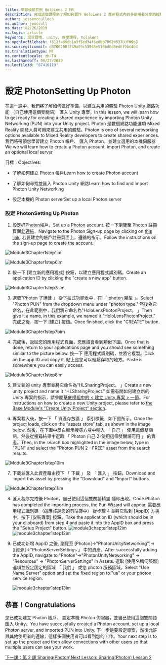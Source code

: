 ```yaml
---
title: 學習模組共用 HoloLens 2 MR
description: 完成這個課程來了解如何實作 HoloLens 2 應用程式內的多使用者分享的經驗。
author: jessemcculloch
ms.author: jemccull
ms.date: 02/26/2019
ms.topic: article
keywords: 混合實境, unity, 教學課程, hololens
ms.openlocfilehash: f612fa89db1a3f5ed34f6e0bb7062b53780f09b8
ms.sourcegitcommit: d8700260f349a09c53948e519bd6d8ed6f9bc4b4
ms.translationtype: MT
ms.contentlocale: zh-TW
ms.lasthandoff: 06/27/2019
ms.locfileid: "67416119"
---
```

# <a name="setting-up-photon"></a><span data-ttu-id="db341-104">設定 Photon</span><span class="sxs-lookup"><span data-stu-id="db341-104">Setting Up Photon</span></span>

<span data-ttu-id="db341-105">在這一課中，我們將了解如何做好準備，以建立共用的體驗 Photon Unity 網路功能 （自己使用這個雙關語） 匯入 Unity 專案。</span><span class="sxs-lookup"><span data-stu-id="db341-105">In this lesson, we will learn how to get ready for creating a shared experience by importing Photon Unity Networking (PUN) into your Unity project.</span></span> <span data-ttu-id="db341-106">Photon 是數個網路功能選項 Mixed Reality 開發人員可用來建立共用的體驗。</span><span class="sxs-lookup"><span data-stu-id="db341-106">Photon is one of several networking options available to Mixed Reality developers to create shared experiences.</span></span> <span data-ttu-id="db341-107">我們將帶領您學習建立 Photon 帳戶、 匯入 Photon，並建立選用的本機伺服器</span><span class="sxs-lookup"><span data-stu-id="db341-107">We we will learn how to create a Photon account, import Photon, and create an optional local server</span></span>

<span data-ttu-id="db341-108">目標：</span><span class="sxs-lookup"><span data-stu-id="db341-108">Objectives:</span></span>

* <span data-ttu-id="db341-109">了解如何建立 Photon 帳戶</span><span class="sxs-lookup"><span data-stu-id="db341-109">Learn how to create Photon account</span></span>

* <span data-ttu-id="db341-110">了解如何尋找並匯入 Photon Unity 網路</span><span class="sxs-lookup"><span data-stu-id="db341-110">Learn how to find and import Photon Unity Networking</span></span>

* <span data-ttu-id="db341-111">設定本機的 Photon server</span><span class="sxs-lookup"><span data-stu-id="db341-111">Set up a local Photon server</span></span>

  

### <a name="setting-up-photon"></a><span data-ttu-id="db341-112">設定 Photon</span><span class="sxs-lookup"><span data-stu-id="db341-112">Setting Up Photon</span></span>

1. <span data-ttu-id="db341-113">設定好[Photon](https://dashboard.photonengine.com/en-US/Account/SignUp)帳戶。</span><span class="sxs-lookup"><span data-stu-id="db341-113">Set up a [Photon](https://dashboard.photonengine.com/en-US/Account/SignUp) account.</span></span> <span data-ttu-id="db341-114">按一下瀏覽至 Photon 註冊頁面[此連結](https://dashboard.photonengine.com/en-US/Account/SignUp)。</span><span class="sxs-lookup"><span data-stu-id="db341-114">Navigate to the Photon Sign-up page by clicking on [this link](https://dashboard.photonengine.com/en-US/Account/SignUp).</span></span> <span data-ttu-id="db341-115">若要建立的帳戶註冊頁面上，遵循的指示。</span><span class="sxs-lookup"><span data-stu-id="db341-115">Follow the instructions on the sign-up page to create the account.</span></span> 
   

![Module3Chapter1step1im](images/module3chapter1step1im.PNG)



![Module3Chapter1step6im](images/module3chapter1step6im.PNG)

2. <span data-ttu-id="db341-118">按一下 [建立新的應用程式] 按鈕，以建立應用程式識別碼。</span><span class="sxs-lookup"><span data-stu-id="db341-118">Create an application ID by clicking the "create a new app" button.</span></span>

![Module3Chapter1step7aim](images/module3chapter1step7aim.PNG)

3. <span data-ttu-id="db341-120">選取"Photon 了絕佳 」 從下拉式功能表中，在 「 photon 類型 」。</span><span class="sxs-lookup"><span data-stu-id="db341-120">Select "Photon PUN" from the dropdown menu under "photon type."</span></span> <span data-ttu-id="db341-121">然後為它命名，在此範例中，我們將它命名為"HoloLensPhotonProject。 」</span><span class="sxs-lookup"><span data-stu-id="db341-121">Then give it a name, in this example, we named it "HoloLensPhotonProject."</span></span> <span data-ttu-id="db341-122">完成之後，按一下 [建立] 按鈕。</span><span class="sxs-lookup"><span data-stu-id="db341-122">Once finished, click the "CREATE" button.</span></span>

![Module3Chapter1step7bim](images/module3chapter1step7bim.PNG)

4. <span data-ttu-id="db341-124">完成後，返回您的應用程式頁面，您應該會看到類似下圖。</span><span class="sxs-lookup"><span data-stu-id="db341-124">Once that is done, return to your applications page and you should see something similar to the picture below.</span></span> <span data-ttu-id="db341-125">按一下 應用程式識別碼，並將它複製。</span><span class="sxs-lookup"><span data-stu-id="db341-125">Click on the app ID and copy it.</span></span> <span data-ttu-id="db341-126">貼上是您可以輕鬆存取的地方。</span><span class="sxs-lookup"><span data-stu-id="db341-126">Paste is somewhere you can easily access.</span></span>  

![Module3Chapter1step8im](images/module3chapter1step8im.PNG)

5. <span data-ttu-id="db341-128">建立新的 unity 專案並將它命名為"HLSharingProject。 」</span><span class="sxs-lookup"><span data-stu-id="db341-128">Create a new unity project and name it "HLSharingProject."</span></span> <span data-ttu-id="db341-129">如需有關如何建立新的 Unity 專案的指示，請參閱[基底模組中的 < 建立 Unity 專案 > 一節](https://docs.microsoft.com/en-us/windows/mixed-reality/mrlearning-base-ch1#create-new-unity-project)。</span><span class="sxs-lookup"><span data-stu-id="db341-129">For instructions on how to create a new Unity project, please refer to [the Base Module's "Create Unity Project" section](https://docs.microsoft.com/en-us/windows/mixed-reality/mrlearning-base-ch1#create-new-unity-project).</span></span> 

6. <span data-ttu-id="db341-130">專案載入後，按一下 「 資產存放區 」 索引標籤，如下圖所示。</span><span class="sxs-lookup"><span data-stu-id="db341-130">Once the project loads, click on the "assets store" tab, as shown in the image below.</span></span> <span data-ttu-id="db341-131">然後，在下圖中反白顯示搜尋方塊中輸入 「 自己 」 使用這個雙關語，然後從搜尋結果中選取 「 Photon 自己 2-使用這個雙關語可用 」 的資產。</span><span class="sxs-lookup"><span data-stu-id="db341-131">Then, in the search box highlighted in the image below, type in "PUN" and select the "Photon PUN 2 - FREE" asset from the search results.</span></span> 

![Module3Chapter1step10im](images/module3chapter1step10im.PNG)

7. <span data-ttu-id="db341-133">下載並匯入此資產藉由按下 「 下載 」 及 「 匯入 」 按鈕。</span><span class="sxs-lookup"><span data-stu-id="db341-133">Download and import this asset by pressing the "Download" and "Import" buttons.</span></span>

![Module3Chapter1step11im](images/module3chapter1step11im.PNG)

8. <span data-ttu-id="db341-135">匯入程序完成後 Photon，自己使用這個雙關語精靈 隨即出現。</span><span class="sxs-lookup"><span data-stu-id="db341-135">Once Photon has completed the importing process, the Pun Wizard will appear.</span></span> <span data-ttu-id="db341-136">需要應用程式識別碼 （這應該是您的剪貼簿中） 從步驟 4 並將它貼到 [AppID] 方塊中，按下 [安裝專案] 按鈕。</span><span class="sxs-lookup"><span data-stu-id="db341-136">Take the application ID (which should be in your clipboard) from step 4 and paste it into the AppID box and press the "Setup Project" button.</span></span> 
<span data-ttu-id="db341-137">![module3chapter1step12im](images/module3chapter1step12im.PNG)</span><span class="sxs-lookup"><span data-stu-id="db341-137">![module3chapter1step12im](images/module3chapter1step12im.PNG)</span></span>

9. <span data-ttu-id="db341-138">已成功新增 AppID 之後, 瀏覽至 [Photon]->"PhotonUnityNetworking"]-> [[資源]->"PhotonServerSettings 」 中的資產。</span><span class="sxs-lookup"><span data-stu-id="db341-138">After successfully adding the AppID, navigate to "Photon"->"PhotonUnityNetworking" -> "Resources" ->  "PhotonServerSettings" in Assets.</span></span> <span data-ttu-id="db341-139">選取 [使用名稱伺服器] 選項並設定固定的區域 「 我們 」 或您 photon 服務區域。</span><span class="sxs-lookup"><span data-stu-id="db341-139">Select "Use Name Server" option and set the fixed region to "us" or your photon service region.</span></span>

   ![module3chapter1step13im](images/module3chapter1step13im.PNG)

## <a name="congratulations"></a><span data-ttu-id="db341-141">恭喜！</span><span class="sxs-lookup"><span data-stu-id="db341-141">Congratulations</span></span>

<span data-ttu-id="db341-142">您已成功建立 Photon 帳戶、 設定本機 Photon 伺服器，並自己使用這個雙關語匯入 Unity。</span><span class="sxs-lookup"><span data-stu-id="db341-142">You have successfully created a Photon account, set up a local Photon server, and imported PUN into Unity.</span></span> <span data-ttu-id="db341-143">下一步是要設定專案，然後允許與其他使用者的連線，這樣多個使用者可以看到您的工作。</span><span class="sxs-lookup"><span data-stu-id="db341-143">Your next step is to set up the project and then allow connections with other users so that multiple users can see your work.</span></span> 

<span data-ttu-id="db341-144">[下一課：第 2 課 Sharing(Photon)](mrlearning-sharing(photon)-ch2.md)</span><span class="sxs-lookup"><span data-stu-id="db341-144">[Next Lesson: Sharing(Photon) Lesson 2](mrlearning-sharing(photon)-ch2.md)</span></span>

